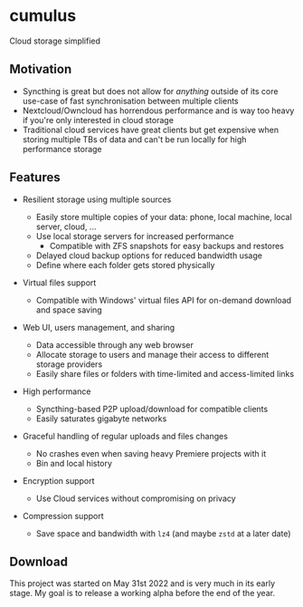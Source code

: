 # cumulus

Cloud storage simplified

## Motivation

- Syncthing is great but does not allow for *anything* outside of its core use-case of fast synchronisation between multiple clients
- Nextcloud/Owncloud has horrendous performance and is way too heavy if you're only interested in cloud storage
- Traditional cloud services have great clients but get expensive when storing multiple TBs of data and can't be run locally for high performance storage

## Features

- Resilient storage using multiple sources
  - Easily store multiple copies of your data: phone, local machine, local server, cloud, ...
  - Use local storage servers for increased performance
    - Compatible with ZFS snapshots for easy backups and restores
  - Delayed cloud backup options for reduced bandwidth usage
  - Define where each folder gets stored physically

- Virtual files support
  - Compatible with Windows' virtual files API for on-demand download and space saving

- Web UI, users management, and sharing
  - Data accessible through any web browser
  - Allocate storage to users and manage their access to different storage providers
  - Easily share files or folders with time-limited and access-limited links

- High performance
  - Syncthing-based P2P upload/download for compatible clients
  - Easily saturates gigabyte networks

- Graceful handling of regular uploads and files changes
  - No crashes even when saving heavy Premiere projects with it
  - Bin and local history

- Encryption support
  - Use Cloud services without compromising on privacy

- Compression support
  - Save space and bandwidth with `lz4` (and maybe `zstd` at a later date)

## Download

This project was started on May 31st 2022 and is very much in its early stage. My goal is to release a working alpha before the end of the year.
